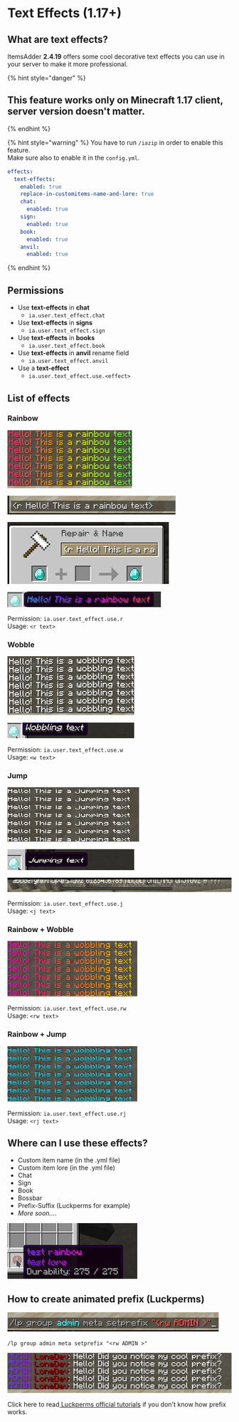 # Text Effects \(1.17+\)

## What are text effects?

ItemsAdder **2.4.19** offers some cool decorative text effects you can use in your server to make it more professional.

{% hint style="danger" %}
## This feature works only on **Minecraft 1.17** client, server version doesn't matter.
{% endhint %}

{% hint style="warning" %}
You have to run `/iazip` in order to enable this feature.  
Make sure also to enable it in the `config.yml`.

```yaml
effects:
  text-effects:
    enabled: true
    replace-in-customitems-name-and-lore: true
    chat:
      enabled: true
    sign:
      enabled: true
    book:
      enabled: true
    anvil:
      enabled: true
```
{% endhint %}



## Permissions

* Use **text-effects** in **chat**
  * `ia.user.text_effect.chat`
* Use **text-effects** in **signs**
  * `ia.user.text_effect.sign`
* Use **text-effects** in **books**
  * `ia.user.text_effect.book`
* Use **text-effects** in **anvil** rename field
  * `ia.user.text_effect.anvil`
* Use a **text-effect**
  * `ia.user.text_effect.use.<effect>`

## List of effects

### Rainbow

![](../.gitbook/assets/rainbow.gif)

![](../.gitbook/assets/immagine%20%28131%29.png)

![](../.gitbook/assets/immagine%20%28134%29.png)

![](../.gitbook/assets/rainbow_item.gif)

Permission: `ia.user.text_effect.use.r`  
Usage: `<r text>`

### Wobble

![](../.gitbook/assets/wobble.gif)

![](../.gitbook/assets/wobble_item.gif)

Permission: `ia.user.text_effect.use.w`  
Usage: `<w text>`

### Jump

![](../.gitbook/assets/jump_chat.gif)

![](../.gitbook/assets/jump.gif)

![](../.gitbook/assets/jump_boss.gif)

Permission: `ia.user.text_effect.use.j`  
Usage: `<j text>`

### Rainbow + Wobble

![](../.gitbook/assets/rw_chat.gif)

Permission: `ia.user.text_effect.use.rw`  
Usage: `<rw text>`

### Rainbow + Jump

![](../.gitbook/assets/rj.gif)

Permission: `ia.user.text_effect.use.rj`  
Usage: `<rj text>`

## Where can I use these effects?

* Custom item name \(in the .yml file\)
* Custom item lore \(in the .yml file\)
* Chat
* Sign
* Book
* Bossbar
* Prefix-Suffix \(Luckperms for example\)
* _More soon...._

![](../.gitbook/assets/rainbow_wobble_lore.gif)

## How to create animated prefix \(Luckperms\)

![](../.gitbook/assets/immagine%20%28129%29.png)

`/lp group admin meta setprefix "<rw ADMIN >"`

![](../.gitbook/assets/prefix.gif)

Click here to read[ Luckperms official tutorials](https://luckperms.net/wiki/Prefixes,-Suffixes-&-Meta) if you don't know how prefix works.

